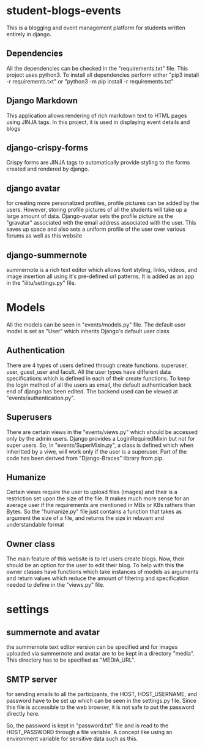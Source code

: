 # student-blogs-events
This is a blogging and event management platform for students written entirely in django.

## Dependencies
All the dependencies can be checked in the "requirements.txt" file. This project uses python3. 
To install all dependencies perform either "pip3 install -r requirements.txt" or "python3 -m pip install -r requirements.txt"

## Django Markdown
This application allows rendering of rich markdown text to HTML pages using JINJA tags.
In this project, it is used in displaying event details and blogs

## django-crispy-forms
Crispy forms are JINJA tags to automatically provide styling to the forms created and rendered by django.

## django avatar
for creating more personalized profiles, profile pictures can be added by the users. However, storing profile pictures of all the students
will take up a large amount of data. Django-avatar sets the profile picture as the "gravatar" associated with the email address associated
with the user. This saves up space and also sets a uniform profile of the user over various forums as well as this website

## django-summernote
summernote is a rich text editor which allows font styling, links, videos, and image insertion all using it's pre-defined url patterns.
It is added as an app in the "iiitu/settings.py" file.

# Models
All the models can be seen in "events/models.py" file. The default user model is set as "User" which inherits Django's default user class

## Authentication
There are 4 types of users defined through create functions. superuser, user, guest_user and facult.
All the user types have different data specifications which is defined in each of their create functions.
To keep the login method of all the users as email, the default authentication back end of django has been edited.
The backend used can be viewed at "events/authentication.py".
## Superusers
There are certain views in the "events/views.py" which should be accessed only by the admin users.
Django provides a LoginRequiredMixin but not for super users. So, in "events/SuperMixin.py", a class is defined which when inheritted by a viwe,
will work only if the user is a superuser. Part of the code has been derived from "Django-Braces" library from pip.

## Humanize
Certain views require the user to upload files (images) and their is a restriction set upon the size of the file. It makes much more sense for an average user
if the requirements are mentioned in MBs or KBs rathers than Bytes. So the "humanize.py" file just contains a function that takes as argument
the size of a file, and returns the size in relavant and understandable format

## Owner class
The main feature of this website is to let users create blogs. Now, their should be an option for the user to edit their blog. To help with this the owner
classes have functions which take instances of models as arguments and return values which reduce the amount of filtering and specification needed to
define in the "views.py" file.

# settings
## summernote and avatar
the summernote text editor version can be specified and for images uploaded via summernote and avatar are to be kept in a directory "media". This directory 
has to be specified as "MEDIA_URL".

## SMTP server
for sending emails to all the participants, the HOST, HOST_USERNAME, and password have to be set up which can be seen in the settings.py file.
Since this file is accessible to the web browser, it is not safe to put the password directly here.

So, the password is kept in "password.txt" file and is read to the HOST_PASSWORD through a file variable. A concept like using an environment variable
for sensitive data such as this.
